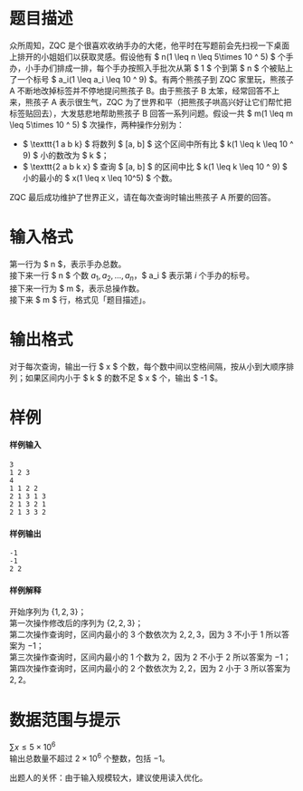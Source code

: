 
# 题目描述

众所周知，ZQC 是个很喜欢收纳手办的大佬，他平时在写题前会先扫视一下桌面上排开的小姐姐们以获取灵感。假设他有 $ n(1 \leq n \leq 5\times 10 ^ 5) $ 个手办，小手办们排成一排，每个手办按照入手批次从第 $ 1 $ 个到第 $ n $ 个被贴上了一个标号 $ a_i(1 \leq a_i \leq 10 ^ 9) $。有两个熊孩子到 ZQC 家里玩，熊孩子 A 不断地改掉标签并不停地提问熊孩子 B。由于熊孩子 B 太笨，经常回答不上来，熊孩子 A 表示很生气，ZQC 为了世界和平（把熊孩子哄高兴好让它们帮忙把标签贴回去），大发慈悲地帮助熊孩子 B 回答一系列问题。假设一共 $ m(1 \leq m \leq 5\times 10 ^ 5) $ 次操作，两种操作分别为：

* $ \texttt{1 a b k} $ 将数列 $ [a, b] $ 这个区间中所有比 $ k(1 \leq k \leq 10 ^ 9) $ 小的数改为 $ k $；
* $ \texttt{2 a b k x} $ 查询 $ [a, b] $ 的区间中比 $ k(1 \leq k \leq 10 ^ 9) $ 小的最小的 $ x(1 \leq x \leq 10^5) $ 个数。

ZQC 最后成功维护了世界正义，请在每次查询时输出熊孩子 A 所要的回答。

# 输入格式

第一行为 $ n $，表示手办总数。  
接下来一行 $ n $ 个数 $a_1,a_2,...,a_n$，$ a_i $ 表示第 $i$ 个手办的标号。  
接下来一行为 $ m $，表示总操作数。  
接下来 $ m $ 行，格式见「题目描述」。

# 输出格式

对于每次查询，输出一行 $ x $ 个数，每个数中间以空格间隔，按从小到大顺序排列；如果区间内小于 $ k $ 的数不足 $ x $ 个，输出 $ -1 $。

# 样例

#### 样例输入
```plain
3
1 2 3
4
1 1 2 2
2 1 3 1 3
2 1 3 2 1
2 1 3 3 2
```

#### 样例输出
```plain
-1
-1
2 2
```

#### 样例解释
开始序列为 $\{1,2,3\}$；  
第一次操作修改后的序列为 $\{2,2,3\}$；  
第二次操作查询时，区间内最小的 $3$ 个数依次为 $2,2,3$，因为 $3$ 不小于 $1$ 所以答案为 $-1$；  
第三次操作查询时，区间内最小的 $1$ 个数为 $2$，因为 $2$ 不小于 $2$ 所以答案为 $-1$；  
第四次操作查询时，区间内最小的 $2$ 个数依次为 $2,2$，因为 $2$ 小于 $3$ 所以答案为 $2,2$。

# 数据范围与提示

$\sum{x}\leq 5\times 10^6$  
输出总数量不超过 $2\times 10^6$ 个整数，包括 $-1$。

出题人的关怀：由于输入规模较大，建议使用读入优化。

